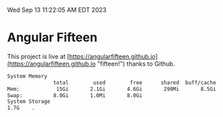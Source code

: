 Wed Sep 13 11:22:05 AM EDT 2023

# Angular Fifteen


This project is live at [https://angularfifteen.github.io](https://angularfifteen.github.io "fifteen!") thanks to Github.

```bash
System Memory
               total        used        free      shared  buff/cache   available
Mem:            15Gi       2.1Gi       4.6Gi       290Mi       8.5Gi        12Gi
Swap:          8.0Gi       1.0Mi       8.0Gi
System Storage
1.7G	.
